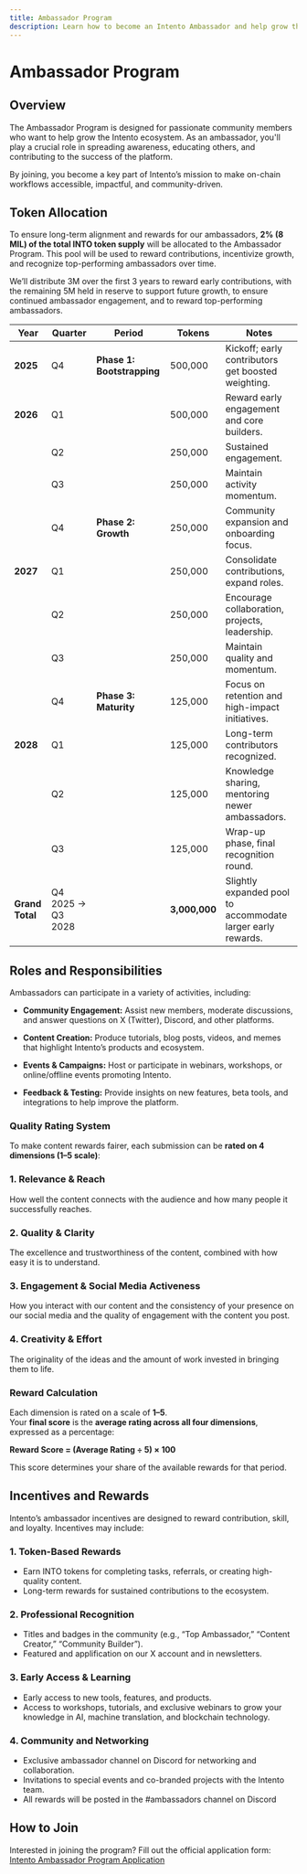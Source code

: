 ```yaml
---
title: Ambassador Program
description: Learn how to become an Intento Ambassador and help grow the community
---
```


# Ambassador Program

## Overview

The Ambassador Program is designed for passionate community members who want to help grow the Intento ecosystem. As an ambassador, you'll play a crucial role in spreading awareness, educating others, and contributing to the success of the platform.

By joining, you become a key part of Intento’s mission to make on-chain workflows accessible, impactful, and community-driven.

## Token Allocation

To ensure long-term alignment and rewards for our ambassadors, **2% (8 MIL) of the total INTO token supply** will be allocated to the Ambassador Program. This pool will be used to reward contributions, incentivize growth, and recognize top-performing ambassadors over time.

We’ll distribute 3M over the first 3 years to reward early contributions, with the remaining 5M held in reserve to support future growth, to ensure continued ambassador engagement, and to reward top-performing ambassadors.

| Year            | Quarter           | Period                     | Tokens        | Notes                                                       |
| --------------- | ----------------- | -------------------------- | ------------- | ----------------------------------------------------------- |
| **2025**        | Q4                | **Phase 1: Bootstrapping** | 500,000       | Kickoff; early contributors get boosted weighting.          |
| **2026**        | Q1                |                            | 500,000       | Reward early engagement and core builders.                  |
|                 | Q2                |                            | 250,000       | Sustained engagement.                                       |
|                 | Q3                |                            | 250,000       | Maintain activity momentum.                                 |
|                 | Q4                | **Phase 2: Growth**        | 250,000       | Community expansion and onboarding focus.                   |
| **2027**        | Q1                |                            | 250,000       | Consolidate contributions, expand roles.                    |
|                 | Q2                |                            | 250,000       | Encourage collaboration, projects, leadership.              |
|                 | Q3                |                            | 250,000       | Maintain quality and momentum.                              |
|                 | Q4                | **Phase 3: Maturity**      | 125,000       | Focus on retention and high-impact initiatives.             |
| **2028**        | Q1                |                            | 125,000       | Long-term contributors recognized.                          |
|                 | Q2                |                            | 125,000       | Knowledge sharing, mentoring newer ambassadors.             |
|                 | Q3                |                            | 125,000       | Wrap-up phase, final recognition round.                     |
| **Grand Total** | Q4 2025 → Q3 2028 |                            | **3,000,000** | Slightly expanded pool to accommodate larger early rewards. |

## Roles and Responsibilities

Ambassadors can participate in a variety of activities, including:

- **Community Engagement:** Assist new members, moderate discussions, and answer questions on X (Twitter), Discord, and other platforms.

- **Content Creation:** Produce tutorials, blog posts, videos, and memes that highlight Intento’s products and ecosystem.

- **Events & Campaigns:** Host or participate in webinars, workshops, or online/offline events promoting Intento.

- **Feedback & Testing:** Provide insights on new features, beta tools, and integrations to help improve the platform.

### **Quality Rating System**

To make content rewards fairer, each submission can be **rated on 4 dimensions (1–5 scale)**:

### **1\. Relevance & Reach**

How well the content connects with the audience and how many people it successfully reaches.

### **2\. Quality & Clarity**

The excellence and trustworthiness of the content, combined with how easy it is to understand.

### **3\. Engagement & Social Media Activeness**

How you interact with our content and the consistency of your presence on our social media and the quality of engagement with the content you post.

### **4\. Creativity & Effort**

The originality of the ideas and the amount of work invested in bringing them to life.

### **Reward Calculation**

Each dimension is rated on a scale of **1–5**.  
Your **final score** is the **average rating across all four dimensions**, expressed as a percentage:

**Reward Score = (Average Rating ÷ 5) × 100**

This score determines your share of the available rewards for that period.

## Incentives and Rewards

Intento’s ambassador incentives are designed to reward contribution, skill, and loyalty. Incentives may include:

### **1\. Token-Based Rewards**

- Earn INTO tokens for completing tasks, referrals, or creating high-quality content.
- Long-term rewards for sustained contributions to the ecosystem.

### **2\. Professional Recognition**

- Titles and badges in the community (e.g., “Top Ambassador,” “Content Creator,” “Community Builder”).
- Featured and applification on our X account and in newsletters.

### **3\. Early Access & Learning**

- Early access to new tools, features, and products.
- Access to workshops, tutorials, and exclusive webinars to grow your knowledge in AI, machine translation, and blockchain technology.

### **4\. Community and Networking**

- Exclusive ambassador channel on Discord for networking and collaboration.
- Invitations to special events and co-branded projects with the Intento team.
- All rewards will be posted in the #ambassadors channel on Discord


## How to Join

Interested in joining the program? Fill out the official application form:  
 [Intento Ambassador Program Application](https://docs.google.com/forms/d/e/1FAIpQLSddErBdoZ2HtvxvYAwPP-8eYe49wecsKjZQdqPnlJ4HvLrauw/viewform?usp=dialog)